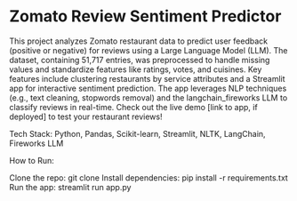 # Zomato Review Sentiment Predictor

This project analyzes Zomato restaurant data to predict user feedback (positive or negative) for reviews using a Large Language Model (LLM). 
The dataset, containing 51,717 entries, was preprocessed to handle missing values and standardize features like ratings, votes, and cuisines. Key features include clustering restaurants by service attributes and a Streamlit app for interactive sentiment prediction. The app leverages NLP techniques (e.g., text cleaning, stopwords removal) and the langchain_fireworks LLM to classify reviews in real-time. Check out the live demo [link to app, if deployed] to test your restaurant reviews!

Tech Stack: Python, Pandas, Scikit-learn, Streamlit, NLTK, LangChain, Fireworks LLM

How to Run:

Clone the repo: git clone <repo-link>
Install dependencies: pip install -r requirements.txt
Run the app: streamlit run app.py
